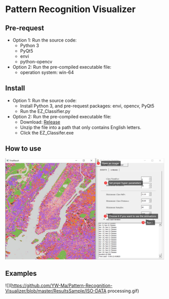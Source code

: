 Pattern Recognition Visualizer
=========

Pre-request
-----
* Option 1: Run the source code:
  * Python 3
  * PyQt5
  * envi
  * python-opencv
* Option 2: Run the pre-compiled executable file:
  * operation system: win-64

Install
-----
* Option 1: Run the source code:
  * Install Python 3, and pre-request packages: envi, opencv, PyQt5
  * Run the EZ_Classifier.py
* Option 2: Run the pre-compiled executable file:
  * Download: [Release](https://github.com/YW-Ma/Pattern-Recognition-Visualizer/releases)
  * Unzip the file into a path that only contains English letters.
  * Click the EZ_Classifer.exe 

How to use
-----
![](https://github.com/YW-Ma/Pattern-Recognition-Visualizer/blob/master/ResultsSample/help.jpg)

Examples
-----
![](https://github.com/YW-Ma/Pattern-Recognition-Visualizer/blob/master/ResultsSample/ISO-DATA processing.gif)

